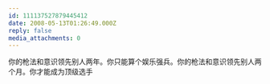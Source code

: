 ```yaml
---
id: 111137527879445412
date: 2008-05-13T01:26:49.000Z
reply: false
media_attachments: 0
---
```


你的枪法和意识领先别人两年。你只能算个娱乐强兵。你的枪法和意识领先别人两个月。你才能成为顶级选手

